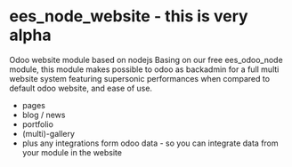 # ees_node_website - this is very alpha
Odoo website module based on nodejs
Basing on our free ees_odoo_node module, this module makes possible to odoo as backadmin for a full
multi website system featuring supersonic performances when compared to default odoo website, and ease of use.
- pages
- blog / news
- portfolio
- (multi)-gallery
- plus any integrations form odoo data - so you can integrate data from your module in the website
